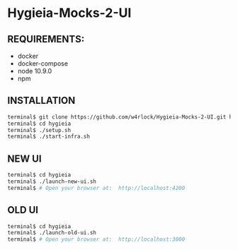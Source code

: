# Hygieia-Mocks-2-UI

## REQUIREMENTS:
- docker
- docker-compose
- node 10.9.0
- npm 

## INSTALLATION

```bash
terminal$ git clone https://github.com/w4rlock/Hygieia-Mocks-2-UI.git hygieia
terminal$ cd hygieia
terminal$ ./setup.sh
terminal$ ./start-infra.sh
```


## NEW UI
```bash
terminal$ cd hygieia 
terminal$ ./launch-new-ui.sh
terminal$ # Open your browser at:  http://localhost:4200

```

## OLD UI
```bash
terminal$ cd hygieia 
terminal$ ./launch-old-ui.sh
terminal$ # Open your browser at:  http://localhost:3000

```
